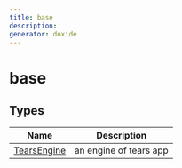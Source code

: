 ```yaml
---
title: base
description: 
generator: doxide
---
```



# base

## Types

| Name | Description |
| ---- | ----------- |
| [TearsEngine](TearsEngine/index.md) | an engine of tears app  |

